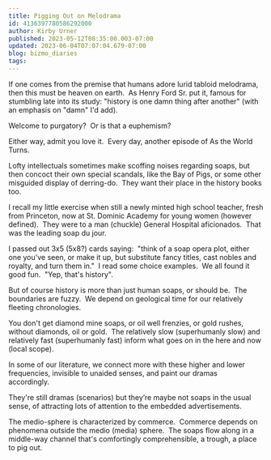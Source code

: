 ```yaml
---
title: Pigging Out on Melodrama
id: 4136397780586292000
author: Kirby Urner
published: 2023-05-12T08:35:00.003-07:00
updated: 2023-06-04T07:07:04.679-07:00
blog: bizmo_diaries
tags: 
---
```


[](https://www.flickr.com/photos/kirbyurner/2560252308)

If one comes from the premise that humans adore lurid tabloid melodrama, then this must be heaven on earth.  As Henry Ford Sr. put it, famous for stumbling late into its study: "history is one damn thing after another" (with an emphasis on "damn" I'd add).  

Welcome to purgatory?  Or is that a euphemism?  

Either way, admit you love it.  Every day, another episode of As the World Turns.

Lofty intellectuals sometimes make scoffing noises regarding soaps, but then concoct their own special scandals, like the Bay of Pigs, or some other misguided display of derring-do.  They want their place in the history books too.

I recall my little exercise when still a newly minted high school teacher, fresh from Princeton, now at St. Dominic Academy for young women (however defined).  They were to a man (chuckle) General Hospital aficionados.  That was the leading soap du jour.  

I passed out 3x5 (5x8?) cards saying:  "think of a soap opera plot, either one you've seen, or make it up, but substitute fancy titles, cast nobles and royalty, and turn them in."  I read some choice examples.  We all found it good fun.  "Yep, that's history".

But of course history is more than just human soaps, or should be.  The boundaries are fuzzy.  We depend on geological time for our relatively fleeting chronologies.  

You don't get diamond mine soaps, or oil well frenzies, or gold rushes, without diamonds, oil or gold.  The relatively slow (superhumanly slow) and relatively fast (superhumanly fast) inform what goes on in the here and now (local scope).

In some of our literature, we connect more with these higher and lower frequencies, invisible to unaided senses, and paint our dramas accordingly.  

They're still dramas (scenarios) but they’re maybe not soaps in the usual sense, of attracting lots of attention to the embedded advertisements.  

The medio-sphere is characterized by commerce.  Commerce depends on phenomena outside the medio (media) sphere.  The soaps flow along in a middle-way channel that's comfortingly comprehensible, a trough, a place to pig out.